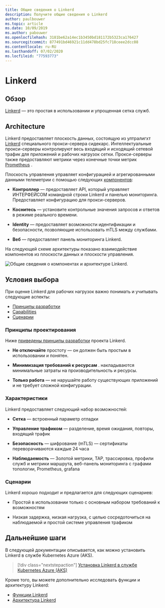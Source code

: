 ```yaml
---
title: Общие сведения о Linkerd
description: Получите общие сведения о Linkerd
author: paulbouwer
ms.topic: article
ms.date: 10/09/2019
ms.author: pabouwer
ms.openlocfilehash: 3181be62a14ec1b3450bd181172b5323ca176427
ms.sourcegitcommit: 877491bd46921c11dd478bd25fc718ceee2dcc08
ms.contentlocale: ru-RU
ms.lasthandoff: 07/02/2020
ms.locfileid: "77593773"
---
```

# <a name="linkerd"></a>Linkerd

## <a name="overview"></a>Обзор

[Linkerd][linkerd] — это простая в использовании и упрощенная сетка служб.

## <a name="architecture"></a>Architecture

Linkerd предоставляет плоскость данных, состоящую из ултралигхт [Linkerd][linkerd-proxy] специального прокси-сервера сидекарс. Интеллектуальные прокси-серверы контролируют весь входящий и исходящий сетевой трафик для приложений и рабочих нагрузок сетки. Прокси-серверы также предоставляют метрики через конечные точки метрик [Prometheus][prometheus] .

Плоскость управления управляет конфигурацией и агрегированными данными телеметрии с помощью следующих [компонентов][linkerd-architecture]:

- **Контроллер** — предоставляет API, который управляет ИНТЕРФЕЙСОМ командной строки Linkerd и панелью мониторинга. Предоставляет конфигурацию для прокси-серверов.

- **Коснитесь** — установите контрольные значения запросов и ответов в режиме реального времени.

- **Identity** — предоставляет возможности идентификации и безопасности, позволяющие использовать mTLS между службами.

- **Веб** — предоставляет панель мониторинга Linkerd.


На следующей схеме архитектуры показано взаимодействие компонентов из плоскости данных и плоскости управления.


![Общие сведения о компонентах и архитектуре Linkerd.](media/servicemesh/linkerd/about-architecture.png)


## <a name="selection-criteria"></a>Условия выбора

При оценке Linkerd для рабочих нагрузок важно понимать и учитывать следующие аспекты:

- [Принципы разработки](#design-principles)
- [Capabilities](#capabilities)
- [Сценарии](#scenarios)


### <a name="design-principles"></a>Принципы проектирования

Ниже [приведены принципы разработки][design-principles] проекта Linkerd.

- **Не отключайте** простоту — он должен быть простым в использовании и понятен.

- **Минимизация требований к ресурсам** . накладываются минимальные затраты на производительность и ресурсы.

- **Только работа** — не нарушайте работу существующих приложений и не требует сложной конфигурации.


### <a name="capabilities"></a>Характеристики

Linkerd предоставляет следующий набор возможностей:

- **Сетка** — встроенный параметр отладки

- **Управление трафиком** — разделение, время ожидания, повторы, входящий трафик

- **Безопасность** — шифрование (mTLS) — сертификаты переворачиваются каждые 24 часа

- **Наблюдаемость** — Золотой метрики, TAP, трассировка, профили служб и метрики маршрута, веб-панель мониторинга с графами топологии, Prometheus, grafana


### <a name="scenarios"></a>Сценарии

Linkerd хорошо подходит и предлагается для следующих сценариев:

- Простой в использовании только с основным набором требований к возможностям

- Низкая задержка, низкая нагрузка, с целью сосредоточиться на наблюдаемой и простой системе управления трафиком


## <a name="next-steps"></a>Дальнейшие шаги

В следующей документации описывается, как можно установить Linkerd в службе Kubernetes Azure (AKS).

> [!div class="nextstepaction"]
> [Установка Linkerd в службе Kubernetes Azure (AKS)][linkerd-install]

Кроме того, вы можете дополнительно исследовать функции и архитектуру Linkerd:

- [Функции Linkerd][linkerd-features]
- [Архитектура Linkerd][linkerd-architecture]

<!-- LINKS - external -->
[linkerd]: https://linkerd.io/2/overview/
[linkerd-architecture]: https://linkerd.io/2/reference/architecture/
[linkerd-features]: https://linkerd.io/2/features/
[design-principles]: https://linkerd.io/2/design-principles/
[linkerd-proxy]: https://github.com/linkerd/linkerd2-proxy

[grafana]: https://grafana.com/
[prometheus]: https://prometheus.io/

<!-- LINKS - internal -->
[linkerd-install]: ./servicemesh-linkerd-install.md